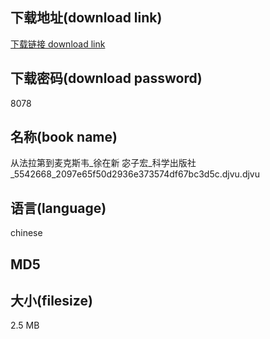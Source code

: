 ## 下载地址(download link)
[下载链接 download link](https://tutu365.netlify.app/?s=%E4%BB%8E%E6%B3%95%E6%8B%89%E7%AC%AC%E5%88%B0%E9%BA%A6%E5%85%8B%E6%96%AF%E9%9F%A6_%E5%BE%90%E5%9C%A8%E6%96%B0+%E5%AE%93%E5%AD%90%E5%AE%8F_%E7%A7%91%E5%AD%A6%E5%87%BA%E7%89%88%E7%A4%BE_5542668_2097e65f50d2936e373574df67bc3d5c.djvu)

## 下载密码(download password)
8078

## 名称(book name)
从法拉第到麦克斯韦_徐在新 宓子宏_科学出版社_5542668_2097e65f50d2936e373574df67bc3d5c.djvu.djvu

## 语言(language)
chinese

## MD5


## 大小(filesize)
2.5 MB
